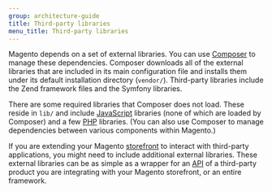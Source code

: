 ```yaml
---
group: architecture-guide
title: Third-party libraries
menu_title: Third-party libraries
---
```


Magento depends on a set of external libraries. You can use [Composer](https://glossary.magento.com/Composer) to manage these dependencies. Composer downloads all of the external libraries that are included in its main configuration file and installs them under its default installation directory (`vendor/`). Third-party libraries include the Zend framework files and the Symfony libraries.

There are some required libraries that Composer does not load. These reside in `lib/` and include [JavaScript](https://glossary.magento.com/JavaScript) libraries (none of which are loaded by Composer) and a few [PHP](https://glossary.magento.com/PHP) libraries. (You can also use Composer to manage dependencies between various components within Magento.)

If you are extending your Magento [storefront](https://glossary.magento.com/storefront) to interact with third-party applications, you might need to include additional external libraries. These external libraries can be as simple as a wrapper for an [API](https://glossary.magento.com/API) of a third-party product you are integrating with your Magento storefront, or an entire framework.
